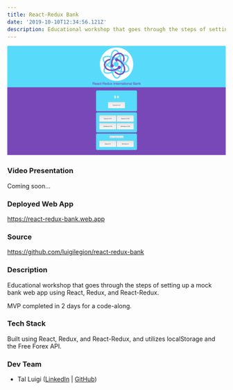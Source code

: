 ```yaml
---
title: React-Redux Bank
date: '2019-10-10T12:34:56.121Z'
description: Educational workshop that goes through the steps of setting up a mock bank web app using React, Redux, and React-Redux.
---
```


![React-Redux Bank Screenshot](./react-redux-bank.png)

### Video Presentation

Coming soon...

### Deployed Web App

<https://react-redux-bank.web.app>

### Source

<https://github.com/luigilegion/react-redux-bank>

### Description

Educational workshop that goes through the steps of setting up a mock bank web app using React, Redux, and React-Redux.

MVP completed in 2 days for a code-along.

### Tech Stack

Built using React, Redux, and React-Redux, and utilizes localStorage and the Free Forex API.

### Dev Team

- Tal Luigi ([LinkedIn](https://www.linkedin.com/in/talluigi) | [GitHub](https://github.com/luigilegion))
